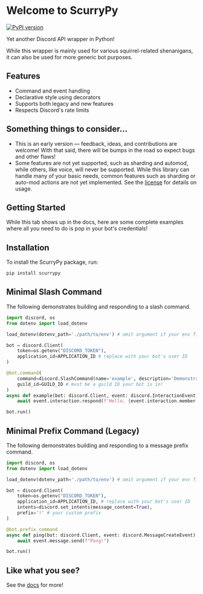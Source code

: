 # __Welcome to ScurryPy__

[![PyPI version](https://badge.fury.io/py/scurrypy.svg)](https://badge.fury.io/py/scurrypy)

Yet another Discord API wrapper in Python!

While this wrapper is mainly used for various squirrel-related shenanigans, it can also be used for more generic bot purposes.

## Features
* Command and event handling
* Declarative style using decorators
* Supports both legacy and new features
* Respects Discord's rate limits

## Something things to consider...
* This is an early version — feedback, ideas, and contributions are welcome! With that said, there will be bumps in the road so expect bugs and other flaws!
* Some features are not yet supported, such as sharding and automod, while others, like voice, will never be supported. While this library can handle many of your basic needs, common features such as sharding or auto-mod actions are not yet implemented. See the [license](LICENSE) for details on usage.


## Getting Started
While this tab shows up in the docs, here are some complete examples where all you need to do is pop in your bot's credentials!

## Installation
To install the ScurryPy package, run:
```bash
pip install scurrypy
```

## Minimal Slash Command
The following demonstrates building and responding to a slash command.
```python
import discord, os
from dotenv import load_dotenv

load_dotenv(dotenv_path='./path/to/env') # omit argument if your env file is on the same level

bot = discord.Client(
    token=os.getenv("DISCORD_TOKEN"),
    application_id=APPLICATION_ID # replace with your bot's user ID
)

@bot.command(
    command=discord.SlashCommand(name='example', description='Demonstrate the minimal slash command!'),
    guild_id=GUILD_ID # must be a guild ID your bot is in!
)
async def example(bot: discord.Client, event: discord.InteractionEvent):
    await event.interaction.respond(f'Hello, {event.interaction.member.user.username}!')

bot.run()
```

## Minimal Prefix Command (Legacy)
The following demonstrates building and responding to a message prefix command.
```python
import discord, os
from dotenv import load_dotenv

load_dotenv(dotenv_path='./path/to/env') # omit argument if your env file is on the same level

bot = discord.Client(
    token=os.getenv("DISCORD_TOKEN"),
    application_id=APPLICATION_ID, # replace with your bot's user ID
    intents=discord.set_intents(message_content=True),
    prefix='!' # your custom prefix
)

@bot.prefix_command
async def ping(bot: discord.Client, event: discord.MessageCreateEvent): # the function name is the name of the command!
    await event.message.send(f"Pong!")

bot.run()
```

## Like what you see?
See the [docs](https://furmissile.github.io/scurrypy) for more!
